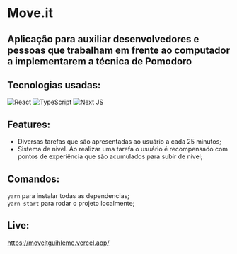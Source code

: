 # Move.it

## Aplicação para auxiliar desenvolvedores e pessoas que trabalham em frente ao computador a implementarem a técnica de Pomodoro


## Tecnologias usadas: 

<img alt="React" src="https://img.shields.io/badge/react-%2320232a.svg?&style=for-the-badge&logo=react&logoColor=%2361DAFB"/>
<img alt="TypeScript" src="https://img.shields.io/badge/typescript-%23007ACC.svg?&style=for-the-badge&logo=typescript&logoColor=white"/>
<img alt="Next JS" src="https://img.shields.io/badge/nextjs-%23000000.svg?&style=for-the-badge&logo=next.js&logoColor=white"/>

## Features:

* Diversas tarefas que são apresentadas ao usuário a cada 25 minutos;
* Sistema de nível. Ao realizar uma tarefa o usuário é recompensado com pontos de experiência que são acumulados para subir de nível;

## Comandos:

`yarn` para instalar todas as dependencias; </br>
`yarn start` para rodar o projeto localmente; </br>

## Live: 

https://moveitguihleme.vercel.app/

